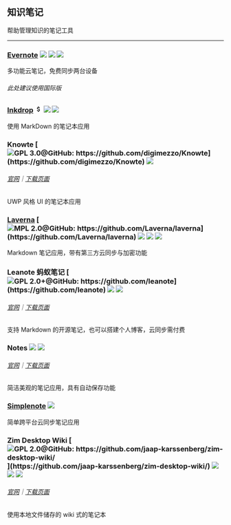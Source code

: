 ## 知识笔记

帮助管理知识的笔记工具

---

### [Evernote](https://evernote.com/) ![](../assets/earth-globe.png) ![](../assets/multi_platform.png) ![](../assets/windows-store.png)

多功能云笔记，免费同步两台设备

###### 此处建议使用国际版

### [Inkdrop](https://www.inkdrop.info/) ![](../assets/money.png) ![](../assets/earth-globe.png) ![](../assets/usb.png)

使用 MarkDown 的笔记本应用

### Knowte [![](../assets/open-source-icon.png "GPL 3.0@GitHub: https://github.com/digimezzo/Knowte")](https://github.com/digimezzo/Knowte) ![](../assets/earth-globe.png)

###### [官网](http://www.digimezzo.com/software/knowte-2/)｜[下载页面](http://www.digimezzo.com/content/software/knowte/)

UWP 风格 UI 的笔记本应用

### [Laverna](https://laverna.cc/) [![](../assets/open-source-icon.png "MPL 2.0@GitHub: https://github.com/Laverna/laverna")](https://github.com/Laverna/laverna) ![](../assets/earth-globe.png) ![](../assets/usb.png) ![](../assets/multi_platform.png)

Markdown 笔记应用，带有第三方云同步与加密功能

### Leanote 蚂蚁笔记 [![](../assets/open-source-icon.png "GPL 2.0+@GitHub: https://github.com/leanote")](https://github.com/leanote) ![](../assets/earth-globe.png) ![](../assets/multi_platform.png)

###### [官网](https://leanote.com/)｜[下载页面](http://app.leanote.com/)

支持 Markdown 的开源笔记，也可以搭建个人博客，云同步需付费

### Notes ![](../assets/united-states.png)  ![](../assets/multi_platform.png)

###### [官网](http://www.get-notes.com/)｜[下载页面](http://www.get-notes.com/download)

简洁美观的笔记应用，具有自动保存功能

### [Simplenote](https://simplenote.com/) ![](../assets/earth-globe.png)

简单跨平台云同步笔记应用

### Zim Desktop Wiki [![](../assets/open-source-icon.png "GPL 2.0@GitHub: https://github.com/jaap-karssenberg/zim-desktop-wiki/")](https://github.com/jaap-karssenberg/zim-desktop-wiki/) ![](../assets/earth-globe.png) ![](../assets/usb.png) ![](../assets/multi_platform.png)

###### [官网](http://zim-wiki.org/index.html)｜[下载页面](http://zim-wiki.org/downloads.html)

使用本地文件储存的 wiki 式的笔记本
